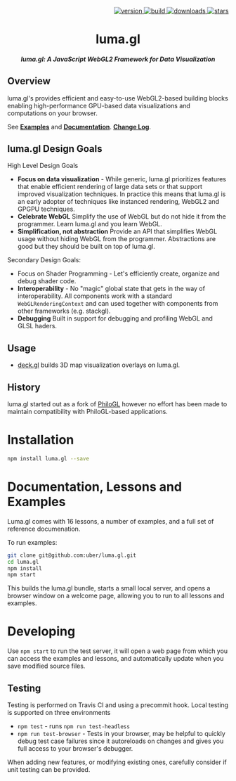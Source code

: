 <p align="right">
  <a href="https://npmjs.org/package/luma.gl">
    <img src="https://img.shields.io/npm/v/luma.gl.svg?style=flat-square" alt="version" />
  </a>
  <a href="https://buildkite.com/uberopensource/luma-gl">
    <img src="https://badge.buildkite.com/c97450ea874884cb697059daf4bae50a98f595718f7f270080.svg?style=flat-square" alt="build" />
  </a>
  <a href="https://npmjs.org/package/luma.gl">
    <img src="https://img.shields.io/npm/dm/luma.gl.svg?style=flat-square" alt="downloads" />
  </a>
  <a href="http://starveller.sigsev.io/uber/luma.gl">
    <img src="http://starveller.sigsev.io/api/repos/uber/luma.gl/badge" alt="stars" />
  </a>
</p>

<h1 align="center">luma.gl</h1>

<h5 align="center">luma.gl: A JavaScript WebGL2 Framework for Data Visualization</h5>

## Overview

luma.gl's provides efficient and easy-to-use WebGL2-based building blocks enabling high-performance GPU-based data visualizations and computations on your browser.

See
[**Examples**](http://uber.github.io/luma.gl/) and
[**Documentation**](http://uber.github.io/luma.gl/docs/).
[**Change Log**](https://github.com/uber/luma.gl/blob/master/CHANGELOG.md).


## luma.gl Design Goals

High Level Design Goals
- **Focus on data visualization** - While generic, luma.gl prioritizes features that enable efficient rendering of large data sets or that support improved visualization techniques. In practice this means that luma.gl is an early adopter of techniques like instanced rendering, WebGL2 and GPGPU techniques.
- **Celebrate WebGL** Simplify the use of WebGL but do not hide it from the programmer. Learn luma.gl and you learn WebGL.
- **Simplification, not abstraction** Provide an API that simplifies WebGL usage without hiding WebGL from the programmer. Abstractions are good but they should be built on top of luma.gl.

Secondary Design Goals:
- Focus on Shader Programming - Let's efficiently create, organize and debug shader code.
- **Interoperability** - No "magic" global state that gets in the way of interoperability. All components work with a standard `WebGLRenderingContext` and can used together with components from other frameworks (e.g. stackgl).
- **Debugging** Built in support for debugging and profiling WebGL and GLSL haders.


## Usage

* [deck.gl](https://github.com/uber/deck.gl) builds 3D map visualization overlays on luma.gl.


## History

luma.gl started out as a fork of
[PhiloGL](https://github.com/philogb/philogl) however no effort has been
made to maintain compatibility with PhiloGL-based applications.


# Installation

```sh
npm install luma.gl --save
```

# Documentation, Lessons and Examples

Luma.gl comes with 16 lessons, a number of examples, and a full set of
reference documenation.

To run examples:
```sh
git clone git@github.com:uber/luma.gl.git
cd luma.gl
npm install
npm start
```
This builds the luma.gl bundle, starts a small local server, and opens a browser window on a welcome page, allowing you to run to all lessons and examples.


# Developing

Use `npm start` to run the test server, it will open a web page from which
you can access the examples and lessons, and automatically update when you
save modified source files.


## Testing

Testing is performed on Travis CI and using a precommit hook. Local testing is
supported on three environments
* `npm test` - runs `npm run test-headless`
* `npm run test-browser` - Tests in your browser, may be helpful
  to quickly debug test case failures since it autoreloads on changes and
  gives you full access to your browser's debugger.

When adding new features, or modifying existing ones, carefully consider if
unit testing can be provided.
